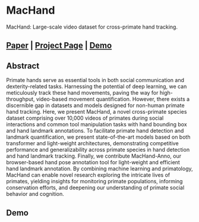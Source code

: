 # MacHand
MacHand: Large-scale video dataset for cross-primate hand tracking.

<p align="center">

## <strong><a href="URL_FOR_PAPER">Paper</a></strong> | <strong><a href="URL_FOR_PROJECT_PAGE">Project Page</a></strong> | <strong><a href="URL_FOR_HUGGINGFACE_DEMO">Demo</a></strong>

</p>

## Abstract

Primate hands serve as essential tools in both social communication and dexterity-related tasks. Harnessing the potential of deep learning, we can meticulously track these hand movements, paving the way for high-throughput, video-based movement quantification. However, there exists a discernible gap in datasets and models designed for non-human primate hand tracking. Here, we present MacHand, a novel cross-primate species dataset comprising over 10,000 videos of primates during social interactions and common tool manipulation tasks with hand bounding box and hand landmark annotations. To facilitate primate hand detection and landmark quantification, we present state-of-the-art models based on both transformer and light-weight architectures, demonstrating competitive performance and generalizability across primate species in hand detection and hand landmark tracking. Finally, we contribute MacHand-Anno, our browser-based hand pose annotation tool for light-weight and efficient hand landmark annotation. By combining machine learning and primatology, MacHand can enable novel research exploring the intricate lives of primates, yielding insights for monitoring primate populations, informing conservation efforts, and deepening our understanding of primate social behavior and cognition.

## Demo

